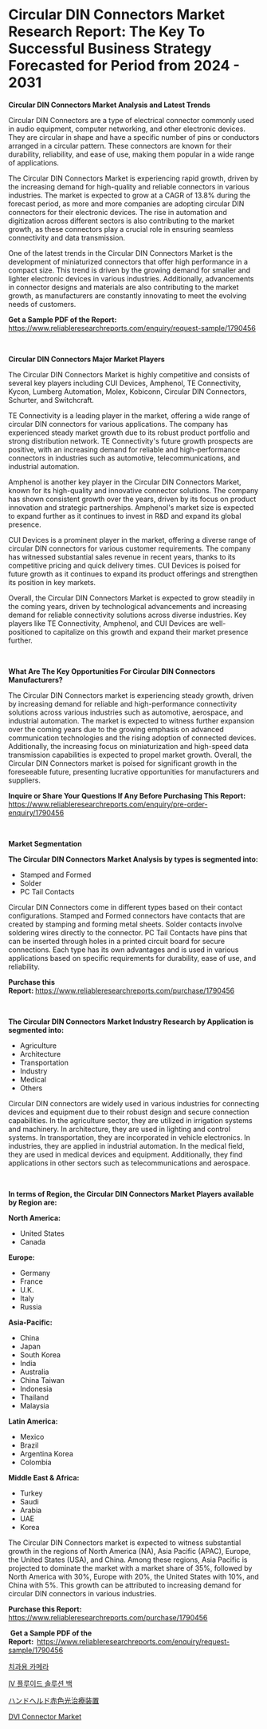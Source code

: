 <p><h1>Circular DIN Connectors Market Research Report: The Key To Successful Business Strategy Forecasted for Period from 2024 - 2031</h1></p><p><strong>Circular DIN Connectors Market Analysis and Latest Trends</strong></p>
<p><p>Circular DIN Connectors are a type of electrical connector commonly used in audio equipment, computer networking, and other electronic devices. They are circular in shape and have a specific number of pins or conductors arranged in a circular pattern. These connectors are known for their durability, reliability, and ease of use, making them popular in a wide range of applications.</p><p>The Circular DIN Connectors Market is experiencing rapid growth, driven by the increasing demand for high-quality and reliable connectors in various industries. The market is expected to grow at a CAGR of 13.8% during the forecast period, as more and more companies are adopting circular DIN connectors for their electronic devices. The rise in automation and digitization across different sectors is also contributing to the market growth, as these connectors play a crucial role in ensuring seamless connectivity and data transmission.</p><p>One of the latest trends in the Circular DIN Connectors Market is the development of miniaturized connectors that offer high performance in a compact size. This trend is driven by the growing demand for smaller and lighter electronic devices in various industries. Additionally, advancements in connector designs and materials are also contributing to the market growth, as manufacturers are constantly innovating to meet the evolving needs of customers.</p></p>
<p><strong>Get a Sample PDF of the Report:&nbsp;</strong> <a href="https://www.reliableresearchreports.com/enquiry/request-sample/1790456">https://www.reliableresearchreports.com/enquiry/request-sample/1790456</a></p>
<p>&nbsp;</p>
<p><strong>Circular DIN Connectors Major Market Players</strong></p>
<p><p>The Circular DIN Connectors Market is highly competitive and consists of several key players including CUI Devices, Amphenol, TE Connectivity, Kycon, Lumberg Automation, Molex, Kobiconn, Circular DIN Connectors, Schurter, and Switchcraft.</p><p>TE Connectivity is a leading player in the market, offering a wide range of circular DIN connectors for various applications. The company has experienced steady market growth due to its robust product portfolio and strong distribution network. TE Connectivity's future growth prospects are positive, with an increasing demand for reliable and high-performance connectors in industries such as automotive, telecommunications, and industrial automation.</p><p>Amphenol is another key player in the Circular DIN Connectors Market, known for its high-quality and innovative connector solutions. The company has shown consistent growth over the years, driven by its focus on product innovation and strategic partnerships. Amphenol's market size is expected to expand further as it continues to invest in R&D and expand its global presence.</p><p>CUI Devices is a prominent player in the market, offering a diverse range of circular DIN connectors for various customer requirements. The company has witnessed substantial sales revenue in recent years, thanks to its competitive pricing and quick delivery times. CUI Devices is poised for future growth as it continues to expand its product offerings and strengthen its position in key markets.</p><p>Overall, the Circular DIN Connectors Market is expected to grow steadily in the coming years, driven by technological advancements and increasing demand for reliable connectivity solutions across diverse industries. Key players like TE Connectivity, Amphenol, and CUI Devices are well-positioned to capitalize on this growth and expand their market presence further.</p></p>
<p>&nbsp;</p>
<p><strong>What Are The Key Opportunities For Circular DIN Connectors Manufacturers?</strong></p>
<p><p>The Circular DIN Connectors market is experiencing steady growth, driven by increasing demand for reliable and high-performance connectivity solutions across various industries such as automotive, aerospace, and industrial automation. The market is expected to witness further expansion over the coming years due to the growing emphasis on advanced communication technologies and the rising adoption of connected devices. Additionally, the increasing focus on miniaturization and high-speed data transmission capabilities is expected to propel market growth. Overall, the Circular DIN Connectors market is poised for significant growth in the foreseeable future, presenting lucrative opportunities for manufacturers and suppliers.</p></p>
<p><strong>Inquire or Share Your Questions If Any Before Purchasing This Report:</strong> <a href="https://www.reliableresearchreports.com/enquiry/pre-order-enquiry/1790456">https://www.reliableresearchreports.com/enquiry/pre-order-enquiry/1790456</a></p>
<p>&nbsp;</p>
<p><strong>Market Segmentation</strong></p>
<p><strong>The Circular DIN Connectors Market Analysis by types is segmented into:</strong></p>
<p><ul><li>Stamped and Formed</li><li>Solder</li><li>PC Tail Contacts</li></ul></p>
<p><p>Circular DIN Connectors come in different types based on their contact configurations. Stamped and Formed connectors have contacts that are created by stamping and forming metal sheets. Solder contacts involve soldering wires directly to the connector. PC Tail Contacts have pins that can be inserted through holes in a printed circuit board for secure connections. Each type has its own advantages and is used in various applications based on specific requirements for durability, ease of use, and reliability.</p></p>
<p><strong>Purchase this Report:&nbsp;</strong><a href="https://www.reliableresearchreports.com/purchase/1790456">https://www.reliableresearchreports.com/purchase/1790456</a></p>
<p>&nbsp;</p>
<p><strong>The Circular DIN Connectors Market Industry Research by Application is segmented into:</strong></p>
<p><ul><li>Agriculture</li><li>Architecture</li><li>Transportation</li><li>Industry</li><li>Medical</li><li>Others</li></ul></p>
<p><p>Circular DIN connectors are widely used in various industries for connecting devices and equipment due to their robust design and secure connection capabilities. In the agriculture sector, they are utilized in irrigation systems and machinery. In architecture, they are used in lighting and control systems. In transportation, they are incorporated in vehicle electronics. In industries, they are applied in industrial automation. In the medical field, they are used in medical devices and equipment. Additionally, they find applications in other sectors such as telecommunications and aerospace.</p></p>
<p>&nbsp;</p>
<p><strong>In terms of Region, the Circular DIN Connectors Market Players available by Region are:</strong></p>
<p>
    <p> <strong> North America: </strong>
        <ul>
            <li>United States</li>
            <li>Canada</li>
        </ul>
        </p> 
    <p> <strong> Europe: </strong>
        <ul>
            <li>Germany</li>
            <li>France</li>
            <li>U.K.</li>
            <li>Italy</li>
            <li>Russia</li>
        </ul>
        </p> 
    <p> <strong> Asia-Pacific: </strong>
        <ul>
            <li>China</li>
            <li>Japan</li>
            <li>South Korea</li>
            <li>India</li>
            <li>Australia</li>
            <li>China Taiwan</li>
            <li>Indonesia</li>
            <li>Thailand</li>
            <li>Malaysia</li>
        </ul>
        </p> 
    <p> <strong> Latin America: </strong>
        <ul>
            <li>Mexico</li>
            <li>Brazil</li>
            <li>Argentina Korea</li>
            <li>Colombia</li>
        </ul>
        </p> 
    <p> <strong> Middle East & Africa: </strong>
        <ul>
            <li>Turkey</li>
            <li>Saudi</li>
            <li>Arabia</li>
            <li>UAE</li>
            <li>Korea</li>
        </ul>
    </p>
    </p>
<p><p>The Circular DIN Connectors market is expected to witness substantial growth in the regions of North America (NA), Asia Pacific (APAC), Europe, the United States (USA), and China. Among these regions, Asia Pacific is projected to dominate the market with a market share of 35%, followed by North America with 30%, Europe with 20%, the United States with 10%, and China with 5%. This growth can be attributed to increasing demand for circular DIN connectors in various industries.</p></p>
<p><strong>Purchase this Report: </strong><a href="https://www.reliableresearchreports.com/purchase/1790456">https://www.reliableresearchreports.com/purchase/1790456</a></p>
<p>&nbsp;<strong>Get a Sample PDF of the Report:&nbsp;&nbsp;</strong><a href="https://www.reliableresearchreports.com/enquiry/request-sample/1790456">https://www.reliableresearchreports.com/enquiry/request-sample/1790456</a></p>
<p><strong></strong></p>
<p><p><a href="https://medium.com/@gradyporer56562023/%EC%B9%98%EA%B3%BC-%EC%B9%B4%EB%A9%94%EB%9D%BC-%EC%8B%9C%EC%9E%A5-%EA%B7%9C%EB%AA%A8-%EC%8B%9C%EC%9E%A5-%EC%A0%84%EB%A7%9D-%EB%B0%8F-%EC%8B%9C%EC%9E%A5-%EC%98%88%EC%B8%A1-2024%EB%85%84%EB%B6%80%ED%84%B0-2031%EB%85%84-4eb2469c1a02">치과용 카메라</a></p><p><a href="https://medium.com/@bubblebutt879567/iv%EC%95%A1%EC%B2%B4%EC%9A%A9%EC%95%A1-%EC%A3%BC%EB%A8%B8%EB%8B%88-%EC%8B%9C%EC%9E%A5-%EC%8B%9C%EC%9E%A5-%EC%A0%90%EC%9C%A0%EC%9C%A8-%EC%8B%9C%EC%9E%A5-%EB%8F%99%ED%96%A5-%EB%B0%8F-%EB%AF%B8%EB%9E%98-%EC%84%B1%EC%9E%A5-%ED%83%90%EC%83%89-b84e03c8f6f2">IV 플루이드 솔루션 백</a></p><p><a href="https://medium.com/@tigerprawn1996/%E6%89%8B%E6%8C%81%E3%81%A1%E5%BC%8F%E8%B5%A4%E8%89%B2%E5%85%89%E7%99%82%E6%B3%95%E8%A3%85%E7%BD%AE%E3%81%AE%E5%B8%82%E5%A0%B4%E5%8B%95%E5%90%91%E3%81%A8%E5%B8%82%E5%A0%B4%E5%88%86%E6%9E%90%E3%81%AF-2024%E5%B9%B4%E3%81%8B%E3%82%892031%E5%B9%B4%E3%81%BE%E3%81%A7%E3%81%AE%E4%BA%88%E6%B8%AC%E3%81%A7%E3%81%99-142d5d8ce04d">ハンドヘルド赤色光治療装置</a></p><p><a href="https://github.com/angelajermaine/Market-Research-Report-List-2/blob/main/dvi-connector-market.md">DVI Connector Market</a></p></p>
